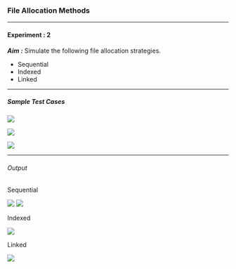 ### File Allocation Methods

------------

#### Experiment : 2
***Aim :*** Simulate the following file allocation strategies.
- Sequential
- Indexed
- Linked


------------

##### Sample Test Cases
![](https://raw.githubusercontent.com/cse-gect/System-Software-Lab/master/.github/images/2_1.png)

![](https://raw.githubusercontent.com/cse-gect/System-Software-Lab/master/.github/images/2_2.png)

![](https://raw.githubusercontent.com/cse-gect/System-Software-Lab/master/.github/images/2_3.png)


------------


###### Output

Sequential

![](https://raw.githubusercontent.com/cse-gect/System-Software-Lab/master/.github/images/2_4.png)
![](https://raw.githubusercontent.com/cse-gect/System-Software-Lab/master/.github/images/2_5.png)

Indexed

![](https://raw.githubusercontent.com/cse-gect/System-Software-Lab/master/.github/images/1_3.png)

Linked

![](https://raw.githubusercontent.com/cse-gect/System-Software-Lab/master/.github/images/1_4.png)
